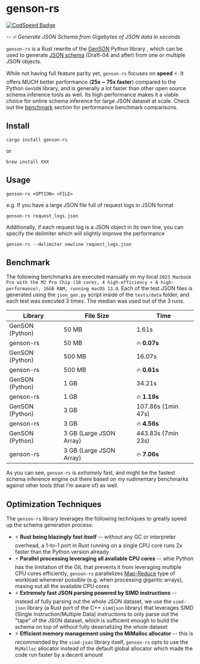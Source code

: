 # genson-rs

[![CodSpeed Badge](https://img.shields.io/endpoint?url=https://codspeed.io/badge.json)](https://codspeed.io/junyu-w/genson-rs)

*-- 🔥 Generate JSON Schema from Gigabytes of JSON data in seconds*

`genson-rs` is a Rust rewrite of the [GenSON](https://github.com/wolverdude/genson/) Python library , which can be used to generate [JSON schema](https://json-schema.org/) (Draft-04 and after) from one or multiple JSON objects.

While not having full feature parity yet, `genson-rs` focuses on **speed** ⚡️. It offers MUCH better performance (**25x ~ 75x faster**) compared to the Python `GenSON` library, and is generally a lot faster than other open source schema inference tools as well. Its high performance makes it a viable choice for online schema inference for large JSON dataset at scale. Check out the [benchmark](#benchmark) section for performance benchmark comparisons.

## Install
```
cargo install genson-rs
```
or
```
brew install XXX
```

## Usage
```
genson-rs <OPTION> <FILE>
```

e.g. If you have a large JSON file full of request logs in JSON format
```
genson-rs request_logs.json
```

Additionally, if each request log is a JSON object in its own line, you can specify the delimiter which will slightly improve the performance
```
genson-rs --delimiter newline request_logs.json 
```

## Benchmark

The following benchmarks are executed manually on my local `2023 Macbook Pro with the M2 Pro Chip (10 cores, 4 high-efficiency + 6 high-performance), 16GB RAM, running macOS 13.0`. Each of the test JSON files is generated using the `json_gen.py` script inside of the `tests/data` folder, and each test was executed 3 times. The median was used out of the 3 runs.

| Library         | File Size               | Time               |
|-----------------|-------------------------|--------------------|
| GenSON (Python) | 50 MB                   | 1.61s              |
| genson-rs       | 50 MB                   | 🔥 **0.07s**       |
| GenSON (Python) | 500 MB                  | 16.07s             |
| genson-rs       | 500 MB                  | 🔥 **0.61s**       |
| GenSON (Python) | 1 GB                    | 34.21s             |
| genson-rs       | 1 GB                    | 🔥 **1.19s**       |
| GenSON (Python) | 3 GB                    | 107.86s (1min 47s) |
| genson-rs       | 3 GB                    | 🔥 **4.56s**       |
| GenSON (Python) | 3 GB (Large JSON Array) | 443.83s (7min 23s) |
| genson-rs       | 3 GB (Large JSON Array) | 🔥 **7.06s**       |

As you can see, `genson-rs` is *extremely* fast, and might be the fastest schema inference engine out there based on my rudimentary benchmarks against other tools (that I'm aware of) as well.

## Optimization Techniques 

The `genson-rs` library leverages the following techniques to greatly speed up the schema generation process:
- ⚡️ **Rust being blazingly fast itself** -- without any GC or interpreter overhead, a 1-to-1 port in Rust running on a single CPU core runs 2x faster than the Python version already
- ⚡️ **Parallel processing leveraging all available CPU cores** -- whie Python has the limitation of the GIL that prevents it from leveraging multiple CPU cores efficiently, `genson-rs` parallelizes [Map-Reduce](https://en.wikipedia.org/wiki/MapReduce) type of workload whenever possible (e.g. when processing gigantic arrays), maxing out all the available CPU cores
- ⚡️ **Extremely fast JSON parsing powered by SIMD instructions** -- instead of fully parsing out the whole JSON dataset, we use the `simd-json` library (a Rust port of the C++ `simdjson` library) that leverages SIMD (Single Instruction/Multiple Data) instructions to only parse out the "tape" of the JSON dataset, which is sufficient enough to build the schema on top of without fully deserializing the whole dataset
- ⚡️ **Efficient memory management using the MiMalloc allocator** -- this is recommended by the `simd-json` library itself, `genson-rs` opts to use the `MiMalloc` allocator instead of the default global allocator which made the code run faster by a decent amount
